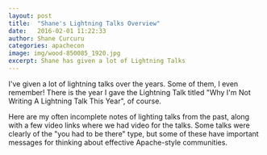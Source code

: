 ```yaml
---
layout: post
title:  "Shane's Lightning Talks Overview"
date:   2016-02-01 11:22:33
author: Shane Curcuru
categories: apachecon
image: img/wood-850085_1920.jpg
excerpt: Shane has given a lot of Lightning Talks
---
```


I've given a lot of lightning talks over the years.  Some of them, I even remember!  There is the year I gave the Lightning Talk titled "Why I'm Not Writing A Lightning Talk This Year", of course.

Here are my often incomplete notes of lighting talks from the past, along with a few video links where we had video for the talks.  Some talks were clearly of the "you had to be there" type, but some of these have important messages for thinking about effective Apache-style communities.